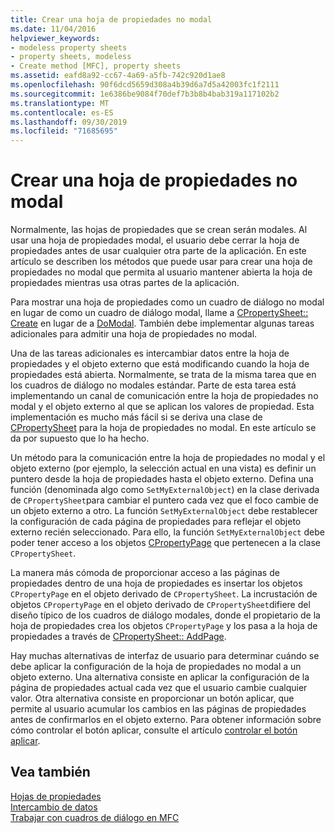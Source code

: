 ```yaml
---
title: Crear una hoja de propiedades no modal
ms.date: 11/04/2016
helpviewer_keywords:
- modeless property sheets
- property sheets, modeless
- Create method [MFC], property sheets
ms.assetid: eafd8a92-cc67-4a69-a5fb-742c920d1ae8
ms.openlocfilehash: 90f6dcd5659d308a4b39d6a7d5a42003fc1f2111
ms.sourcegitcommit: 1e6386be9084f70def7b3b8b4bab319a117102b2
ms.translationtype: MT
ms.contentlocale: es-ES
ms.lasthandoff: 09/30/2019
ms.locfileid: "71685695"
---
```

# <a name="creating-a-modeless-property-sheet"></a>Crear una hoja de propiedades no modal

Normalmente, las hojas de propiedades que se crean serán modales. Al usar una hoja de propiedades modal, el usuario debe cerrar la hoja de propiedades antes de usar cualquier otra parte de la aplicación. En este artículo se describen los métodos que puede usar para crear una hoja de propiedades no modal que permita al usuario mantener abierta la hoja de propiedades mientras usa otras partes de la aplicación.

Para mostrar una hoja de propiedades como un cuadro de diálogo no modal en lugar de como un cuadro de diálogo modal, llame a [CPropertySheet:: Create](../mfc/reference/cpropertysheet-class.md#create) en lugar de a [DoModal](../mfc/reference/cpropertysheet-class.md#domodal). También debe implementar algunas tareas adicionales para admitir una hoja de propiedades no modal.

Una de las tareas adicionales es intercambiar datos entre la hoja de propiedades y el objeto externo que está modificando cuando la hoja de propiedades está abierta. Normalmente, se trata de la misma tarea que en los cuadros de diálogo no modales estándar. Parte de esta tarea está implementando un canal de comunicación entre la hoja de propiedades no modal y el objeto externo al que se aplican los valores de propiedad. Esta implementación es mucho más fácil si se deriva una clase de [CPropertySheet](../mfc/reference/cpropertysheet-class.md) para la hoja de propiedades no modal. En este artículo se da por supuesto que lo ha hecho.

Un método para la comunicación entre la hoja de propiedades no modal y el objeto externo (por ejemplo, la selección actual en una vista) es definir un puntero desde la hoja de propiedades hasta el objeto externo. Defina una función (denominada algo como `SetMyExternalObject`) en la clase derivada de `CPropertySheet`para cambiar el puntero cada vez que el foco cambie de un objeto externo a otro. La función `SetMyExternalObject` debe restablecer la configuración de cada página de propiedades para reflejar el objeto externo recién seleccionado. Para ello, la función `SetMyExternalObject` debe poder tener acceso a los objetos [CPropertyPage](../mfc/reference/cpropertypage-class.md) que pertenecen a la clase `CPropertySheet`.

La manera más cómoda de proporcionar acceso a las páginas de propiedades dentro de una hoja de propiedades es insertar los objetos `CPropertyPage` en el objeto derivado de `CPropertySheet`. La incrustación de objetos `CPropertyPage` en el objeto derivado de `CPropertySheet`difiere del diseño típico de los cuadros de diálogo modales, donde el propietario de la hoja de propiedades crea los objetos `CPropertyPage` y los pasa a la hoja de propiedades a través de [CPropertySheet:: AddPage](../mfc/reference/cpropertysheet-class.md#addpage).

Hay muchas alternativas de interfaz de usuario para determinar cuándo se debe aplicar la configuración de la hoja de propiedades no modal a un objeto externo. Una alternativa consiste en aplicar la configuración de la página de propiedades actual cada vez que el usuario cambie cualquier valor. Otra alternativa consiste en proporcionar un botón aplicar, que permite al usuario acumular los cambios en las páginas de propiedades antes de confirmarlos en el objeto externo. Para obtener información sobre cómo controlar el botón aplicar, consulte el artículo [controlar el botón aplicar](../mfc/handling-the-apply-button.md).

## <a name="see-also"></a>Vea también

[Hojas de propiedades](../mfc/property-sheets-mfc.md)<br/>
[Intercambio de datos](../mfc/exchanging-data.md)<br/>
[Trabajar con cuadros de diálogo en MFC](../mfc/life-cycle-of-a-dialog-box.md)
